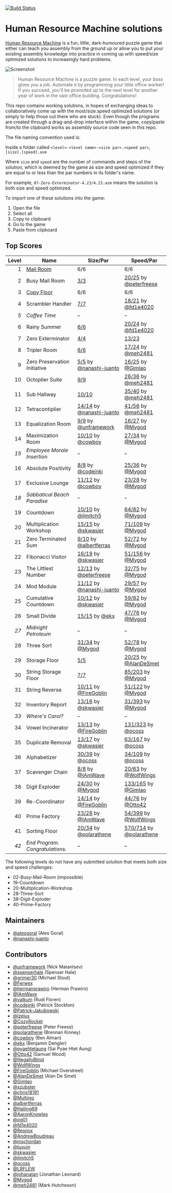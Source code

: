 [![Build Status](https://travis-ci.org/atesgoral/hrm-solutions.svg?branch=master)](https://travis-ci.org/atesgoral/hrm-solutions)

# Human Resource Machine solutions

[Human Resource Machine](http://tomorrowcorporation.com/humanresourcemachine) is a fun, little, dark-humoured puzzle game that either can teach you assembly from the ground up or allow you to put your existing assembly knowledge into practice in coming up with speed/size optimized solutions to increasingly hard problems.

![Screenshot](http://tomorrowcorporation.com/blog/wp-content/themes/tcTheme2/images/hrm/screenshots/hrm_04.png)

> Human Resource Machine is a puzzle game. In each level, your boss gives you a job. Automate it by programming your little office worker! If you succeed, you'll be promoted up to the next level for another year of work in the vast office building. Congratulations!

This repo contains working solutions, in hopes of exchanging ideas to collaboratively come up with the most/size.speed optimized solutions (or simply to help those out there who are stuck). Even though the programs are created through a drag-and-drop interface within the game, copy/paste from/to the clipboard works as assembly source code seen in this repo.

The file naming convention used is:

Inside a folder called `<level>-<level name>-<size par>.<speed par>`, `[size].[speed].asm`

Where `size` and `speed` are the number of commands and steps of the solution, which is deemed by the game as size and speed optimized if they are equal to or less than the par numbers in its folder's name.

For example, `07-Zero-Exterminator-4.23/4.23.asm` means the solution is both size and speed optimized.

To import one of these solutions into the game:

1. Open the file
2. Select all
3. Copy to clipboard
4. Go to the game
5. Paste from clipboard

## Top Scores

| Level | Name | Size/Par | Speed/Par |
| ----: | ---- | -------- | --------- |
| 1 | [Mail Room](01-Mail-Room-6.6/6.6.asm) | 6/6 | 6/6 |
| 2 | Busy Mail Room | [3/3](02-Busy-Mail-Room-3.25/3.30.asm) | [20/25](02-Busy-Mail-Room-3.25/24.20.specific-peterfreese.asm) by [@peterfreese](https://github.com/peterfreese) |
| 3 | [Copy Floor](03-Copy-Floor-6.6/6.6.asm) | 6/6 | 6/6 |
| 4 | Scrambler Handler | [7/7](04-Scrambler-Handler-7.21/7.21.asm) | [18/21](04-Scrambler-Handler-7.21/18.18.specific-fd1e4020.asm) by [@fd1e4020](https://github.com/fd1e4020) |
| _5_ | _Coffee Time_ | &ndash; | &ndash; |
| 6 | Rainy Summer | [6/6](06-Rainy-Summer-6.24/6.24.asm) | [20/24](06-Rainy-Summer-6.24/25.20.specific-fd1e4020.asm) by [@fd1e4020](https://github.com/fd1e4020) |
| 7 | Zero Exterminator | [4/4](07-Zero-Exterminator-4.23/4.23.asm) | [13/23](07-Zero-Exterminator-4.23/14.13.specific.asm) |
| 8 | Tripler Room | [6/6](08-Tripler-Room-6.24/6.24.asm) | [17/24](08-Tripler-Room-6.24/17.17.specific-meh2481.asm) by [@meh2481](https://github.com/meh2481) |
| 9 | Zero Preservation Initiative | [5/5](09-Zero-Preservation-Initiative-5.25/5.25-nanashi-juanto.asm) by [@nanashi-juanto](https://github.com/nanashi-juanto) | [16/25](09-Zero-Preservation-Initiative-5.25/18.16.specific-Gimlao.asm) by [@Gimlao](https://github.com/Gimlao) |
| 10 | Octoplier Suite | [9/9](10-Octoplier-Suite-9.36/9.36.asm) | [26/36](10-Octoplier-Suite-9.36/26.26.specific-meh2481.asm) by [@meh2481](https://github.com/meh2481) |
| 11 | Sub Hallway | [10/10](11-Sub-Hallway-10.40/10.40.asm) | [35/40](11-Sub-Hallway-10.40/35.35.specific-meh2481.asm) by [@meh2481](https://github.com/meh2481) |
| 12 | Tetracontiplier | [14/14](12-Tetracontiplier-14.56/14.56-nanashi-juanto.asm) by [@nanashi-juanto](https://github.com/nanashi-juanto) | [41/56](12-Tetracontiplier-14.56/41.41.specific-meh2481.asm) by [@meh2481](https://github.com/meh2481) |
| 13 | Equalization Room | [9/9](13-Equalization-Room-9.27/9.27-unframework.asm) by [@unframework](https://github.com/unframework) | [16/27](13-Equalization-Room-9.27/29.16.specific-Mygod.asm) by [@Mygod](https://github.com/Mygod) |
| 14 | Maximization Room | [10/10](14-Maximization-Room-10.34/10.31-cowboy.asm) by [@cowboy](https://github.com/cowboy) | [27/34](14-Maximization-Room-10.34/41-27.specific-Mygod.asm) by [@Mygod](https://github.com/Mygod) |
| _15_ | _Employee Morale Insertion_ | &ndash; | &ndash; |
| 16 | Absolute Positivity | [8/8](16-Absolute-Positivity-8.36/8.34-codejnki.asm) by [@codejnki](https://github.com/codejnki) | [25/36](16-Absolute-Positivity-8.36/30.25.specific-Mygod.asm) by [@Mygod](https://github.com/Mygod) |
| 17 | Exclusive Lounge | [11/12](17-Exclusive-Lounge-12.28/11.29-cowboy.asm) by [@cowboy](https://github.com/cowboy) | [23/28](17-Exclusive-Lounge-12.28/36.23.specific-Mygod.asm) by [@Mygod](https://github.com/Mygod) |
| _18_ | _Sabbatical Beach Paradise_ | &ndash; | &ndash; |
| 19 | Countdown | [10/10](19-Countdown-10.82/10.111-jlmitch5.asm) by [@jlmitch5](https://github.com/jlmitch5) | [64/82](19-Countdown-10.82/90.64.specific-Mygod.asm) by [@Mygod](https://github.com/Mygod) |
| 20 | Multiplication Workshop | [15/15](20-Multiplication-Workshop-15.109/15.135-skwasjer.asm) by [@skwasjer](https://github.com/skwasjer) | [71/109](20-Multiplication-Workshop-15.109/168.71.specific-Mygod.asm) by [@Mygod](https://github.com/Mygod) |
| 21 | Zero Terminated Sum | [9/10](21-Zero-Terminated-Sum-10.72/9.92-albertferras.asm) by [@albertferras](https://github.com/albertferras) | [52/72](21-Zero-Terminated-Sum-10.72/31.52.specific-Mygod.asm) by [@Mygod](https://github.com/Mygod) |
| 22 | Fibonacci Visitor | [16/19](22-Fibonacci-Visitor-19.156/16.126-skwasjer.asm) by [@skwasjer](https://github.com/skwasjer) | [ 51/156](22-Fibonacci-Visitor-19.156/149.51.specific-Mygod.asm) by [@Mygod](https://github.com/Mygod) |
| 23 | The Littlest Number | [12/13](23-The-Littlest-Number-13.75/12.71-peterfreese.asm) by [@peterfreese](https://github.com/peterfreese) | [32/75](23-The-Littlest-Number-13.75/39.32.specific-Mygod.asm) by [@Mygod](https://github.com/Mygod) |
| 24 | Mod Module | [11/12](24-Mod-Module-12.57/11.53-nanashi-juanto.asm) by [@nanashi-juanto](https://github.com/nanashi-juanto) | [29/57](24-Mod-Module-12.57/35.29.specific-Mygod.asm) by [@Mygod](https://github.com/Mygod) |
| 25 | Cumulative Countdown | [10/12](25-Cumulative-Countdown-12.82/10.95-skwasjer.asm) by [@skwasjer](https://github.com/skwasjer) | [59/82](25-Cumulative-Countdown-12.82/88.59.specific-Mygod.asm) by [@Mygod](https://github.com/Mygod) |
| 26 | Small Divide | [15/15](26-Small-Divide-15.76/15.71-ekx.asm) by [@ekx](https://github.com/ekx) | [47/76](26-Small-Divide-15.76/60.47.specific-Mygod.asm) by [@Mygod](https://github.com/Mygod) |
| _27_ | _Midnight Petroleum_ | &ndash; | &ndash; |
| 28 | Three Sort | [31/34](28-Three-Sort-34.78/31.123-Mygod.asm) by [@Mygod](https://github.com/Mygod) | [52/78](28-Three-Sort-34.78/96.52.specific-Mygod.asm) by [@Mygod](https://github.com/Mygod) |
| 29 | Storage Floor | [5/5](29-Storage-Floor-5.25/5.25.asm) | [20/25](29-Storage-Floor-5.25/20.20.specific-AlanDeSmet.asm) by [@AlanDeSmet](https://github.com/AlanDeSmet) |
| 30 | String Storage Floor | [7/7](30-String-Storage-Floor-7.203/7.203.asm) | [85/203](30-String-Storage-Floor-7.203/169.85.exploit-Mygod.asm) by [@Mygod](https://github.com/Mygod) |
| 31 | String Reverse | [10/11](31-String-Reverse-11.122/10.121-FireGoblin.asm) by [@FireGoblin](https://github.com/FireGoblin) | [51/122](31-String-Reverse-11.122/108.51.specific-Mygod.asm) by [@Mygod](https://github.com/Mygod) |
| 32 | Inventory Report | [13/16](32-Inventory-Report-16.393/13.53.exploit-skwasjer.asm) by [@skwasjer](https://github.com/skwasjer) | [31/393](32-Inventory-Report-16.393/40.27.exploit-Mygod.asm) by [@Mygod](https://github.com/Mygod) |
| _33_ | _Where's Carol?_ | &ndash; | &ndash; |
| 34 | Vowel Incinerator | [13/13](34-Vowel-Incinerator-13.323/13.316-FireGoblin.asm) by [@FireGoblin](https://github.com/FireGoblin) | [131/323](34-Vowel-Incinerator-13.323/21.131-ocoss.asm) by [@ocoss](https://github.com/ocoss) |
| 35 | Duplicate Removal | [13/17](35-Duplicate-Removal-17.167/13.219-skwasjer.asm) by [@skwasjer](https://github.com/skwasjer) | [63/167](35-Duplicate-Removal-17.167/42.63-ocoss.asm) by [@ocoss](https://github.com/ocoss) |
| 36 | Alphabetizer | [30/39](36-Alphabetizer-39.109/30.65-ocoss.asm) by [@ocoss](https://github.com/ocoss) | [34/109](36-Alphabetizer-39.109/98.34-ocoss.asm) by [@ocoss](https://github.com/ocoss) |
| 37 | Scavenger Chain | [8/8](37-Scavenger-Chain-8.63/8.63-IAmWave.asm) by [@IAmWave](https://github.com/IAmWave) | [20/63](37-Scavenger-Chain-8.63/32.20.exploit-WolfWings.asm) by [@WolfWings](https://github.com/WolfWings) |
| 38 | Digit Exploder | [24/30](38-Digit-Exploder-30.165/24.817-Mygod.asm) by [@Mygod](https://github.com/Mygod) | [133/165](38-Digit-Exploder-30.165/105.133-Gimlao.asm) by [@Gimlao](https://github.com/Gimlao) |
| 39 | Re-Coordinator | [14/14](39-Re-Coordinator-14.76/14.73-FireGoblin.asm) by [@FireGoblin](https://github.com/FireGoblin) | [44/76](39-Re-Coordinator-14.76/35.44-Otto42.asm) by [@Otto42](https://github.com/Otto42) |
| 40 | Prime Factory | [23/28](40-Prime-Factory-28.399/23.474-IAmWave.asm) by [@IAmWave](https://github.com/IAmWave) | [54/399](40-Prime-Factory-28.399/127.54.specific-WolfWings.asm) by [@WolfWings](https://github.com/WolfWings) |
| 41 | Sorting Floor | [20/34](41-Sorting-Floor-34.714/20.689-polarathene.asm) by [@polarathene](https://github.com/polarathene) | [570/714](41-Sorting-Floor-34.714/33.570-polarathene.asm) by [@polarathene](https://github.com/polarathene) |
| _42_ | _End Program. Congratulations._ | &ndash; | &ndash; |

The following levels do not have any submitted solution that meets both size and speed challenges:
* 02-Busy-Mail-Room (impossible)
* 19-Countdown
* 20-Multiplication-Workshop
* 28-Three-Sort
* 38-Digit-Exploder
* 40-Prime-Factory

## Maintainers

* [@atesgoral](https://github.com/atesgoral) (Ates Goral)
* [@nanashi-juanto](https://github.com/nanashi-juanto)

## Contributors

* [@unframework](https://github.com/unframework) (Nick Matantsev)
* [@spenserhale](https://github.com/spenserhale) (Spenser Hale)
* [@grimer30](https://github.com/grimer30) (Michael Stout)
* [@Ferwex](https://github.com/Ferwex)
* [@hermanprawiro](https://github.com/hermanprawiro) (Herman Prawiro)
* [@IAmWave](https://github.com/IAmWave)
* [@valkum](https://github.com/valkum) (Rudi Floren)
* [@codejnki](https://github.com/codejnki) (Patrick Stockton)
* [@Patrick-Jakubowski](https://github.com/Patrick-Jakubowski)
* [@lzelus](https://github.com/lzelus)
* [@CozyRocket](https://github.com/CozyRocket)
* [@peterfreese](https://github.com/peterfreese) (Peter Freese)
* [@polarathene](https://github.com/polarathene) (Brennan Kinney)
* [@cowboy](https://github.com/cowboy) (Ben Alman)
* [@ekx](https://github.com/ekx) (Benjamin Dengler)
* [@pyaehtetaung](https://github.com/pyaehtetaung) (Sai Pyae Htet Aung)
* [@Otto42](https://github.com/Otto42) (Samuel Wood)
* [@IllegallyBlind](https://github.com/IllegallyBlind)
* [@WolfWings](https://github.com/WolfWings)
* [@FireGoblin](https://github.com/FireGoblin) (Michael Overstreet)
* [@AlanDeSmet](https://github.com/AlanDeSmet) (Alan De Smet)
* [@Gimlao](https://github.com/Gimlao)
* [@szubster](https://github.com/szubster)
* [@chris18191](https://github.com/chris18191)
* [@Multirez](https://github.com/Multirez)
* [@albertferras](https://github.com/albertferras)
* [@Halling69](https://github.com/Halling69)
* [@AaronKnowles](https://github.com/AaronKnowles)
* [@og01](https://github.com/og01)
* [@fd1e4020](https://github.com/fd1e4020)
* [@Resnox](https://github.com/Resnox)
* [@AndrewBoudreau](https://github.com/andrewboudreau)
* [@mschordan](https://github.com/mschordan)
* [@tuxuin](https://github.com/tuxuin)
* [@skwasjer](https://github.com/skwasjer)
* [@jlmitch5](https://github.com/jlmitch5)
* [@ocoss](https://github.com/ocoss)
* [@LRFLEW](https://github.com/LRFLEW)
* [@johanatan](https://github.com/johanatan) (Jonathan Leonard)
* [@Mygod](https://github.com/Mygod)
* [@meh2481](https://github.com/meh2481) (Mark Hutcheson)

